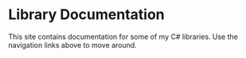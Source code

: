 # Library Documentation
This site contains documentation for some of my C# libraries. Use the navigation links above to move around.